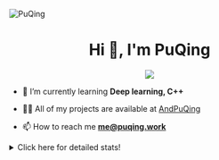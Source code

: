 ![PuQing](https://user-images.githubusercontent.com/27223114/171565019-9a56fae6-b08b-421f-99db-7e830da42371.png)

<h1 align="center">Hi 👋, I'm PuQing</h1>

<p align="center">
  <img src="https://github-widgetbox.vercel.app/api/profile?username=AndPuQing&data=followers,repositories,stars,commits"/>
</p>

- 🌱 I’m currently learning **Deep learning, C++**

- 👨‍💻 All of my projects are available at [AndPuQing](https://github.com/AndPuQing)

- 📫 How to reach me **me@puqing.work**

<details>
<summary>Click here for detailed stats!</summary>

<!--START_SECTION:waka-->
**I'm a Night 🦉** 

```text
🌞 Morning    37 commits     ██░░░░░░░░░░░░░░░░░░░░░░░   9.71% 
🌆 Daytime    140 commits    █████████░░░░░░░░░░░░░░░░   36.75% 
🌃 Evening    123 commits    ████████░░░░░░░░░░░░░░░░░   32.28% 
🌙 Night      81 commits     █████░░░░░░░░░░░░░░░░░░░░   21.26%

```


📊 **This Week I Spent My Time On** 

```text
💬 Programming Languages: 
C++                      5 hrs 32 mins       █████████░░░░░░░░░░░░░░░░   37.11% 
Jupyter Notebook         4 hrs 25 mins       ███████░░░░░░░░░░░░░░░░░░   29.55% 
Python                   3 hrs 13 mins       █████░░░░░░░░░░░░░░░░░░░░   21.53% 
C                        41 mins             █░░░░░░░░░░░░░░░░░░░░░░░░   4.58% 
Text                     33 mins             █░░░░░░░░░░░░░░░░░░░░░░░░   3.71%

🔥 Editors: 
VS Code                  14 hrs 57 mins      █████████████████████████   100.0%

💻 Operating System: 
Mac                      9 hrs 17 mins       ███████████████░░░░░░░░░░   62.18% 
Windows                  4 hrs 45 mins       ████████░░░░░░░░░░░░░░░░░   31.85% 
Linux                    53 mins             █░░░░░░░░░░░░░░░░░░░░░░░░   5.97%

```


<!--END_SECTION:waka-->
</details>
